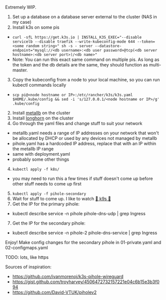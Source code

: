 Extremely WIP.

1. Set up a database on a database server external to the cluster (NAS in my case)
1. Install k3s on some pis
  * `curl -sfL https://get.k3s.io | INSTALL_K3S_EXEC="--disable servicelb --disable traefik --write-kubeconfig-mode 644 --token=<some random string>" sh -s - server --datastore-endpoint="mysql://<db username>:<db user password>@tcp(<db server hostname>:<db server port>)/<db name>"`
  * Note: You can run this exact same command on multiple pis. As long as the token and the db details are the same, they should function as multi-master.
3. Copy the kubeconfig from a node to your local machine, so you can run kubectl commands locally
  * `scp pi@<node hostname or IP>:/etc/rancher/k3s/k3s.yaml $HOME/.kube/config && sed -i 's/127.0.0.1/<node hostname or IP>/g' .kube/config`
2. Install [metallb](https://metallb.org/installation/) on the cluster
3. Install [longhorn](https://longhorn.io/docs/1.2.2/deploy/install/install-with-kubectl/) on the cluster
6. Go through the yaml files and change stuff to suit your network
  * metallb.yaml needs a range of IP addresses on your network that won't be allocated by DHCP or used by any devices not managed by metallb
  * pihole.yaml has a hardcoded IP address, replace that with an IP within the metallb IP range
  * same with deployment.yaml
  * probably some other things
4. `kubectl apply -f k8s/`
  * you may need to run this a few times if stuff doesn't come up before other stuff needs to come up first
5. `kubectl apply -f pihole-secondary`
6. Wait for stuff to come up. I like to watch [🐺 k9s 🐺 ](https://k9scli.io/)
7. Get the IP for the primary pihole:
  * kubectl describe service -n pihole pihole-dns-udp | grep Ingress
7. Get the IP for the secondary pihole:
  * kubectl describe service -n pihole-2 pihole-dns-service | grep Ingress

Enjoy! Make config changes for the secondary pihole in 01-private.yaml and 02-configmaps.yaml

TODO: lots, like https


Sources of inspiration:
* https://github.com/ivanmorenoj/k3s-pihole-wireguard
* https://gist.github.com/troyharvey/4506472732157221e04c6b15e3b3f094
* https://github.com/David-VTUK/piholev2
